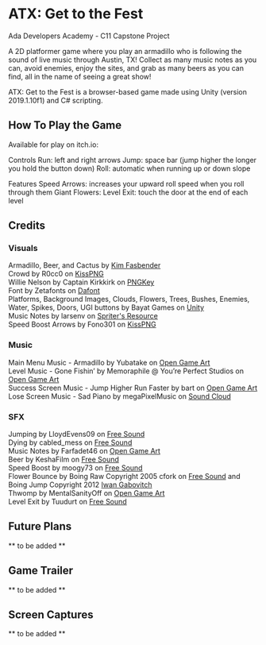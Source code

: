 # ATX: Get to the Fest
Ada Developers Academy - C11 Capstone Project

A 2D platformer game where you play an armadillo who is following the sound of live music through Austin, TX! Collect as many music notes as you can, avoid enemies, enjoy the sites, and grab as many beers as you can find, all in the name of seeing a great show! 

ATX: Get to the Fest is a browser-based game made using Unity (version 2019.1.10f1) and C# scripting.

## How To Play the Game

Available for play on itch.io: 

Controls 
Run: left and right arrows
Jump: space bar (jump higher the longer you hold the button down)
Roll: automatic when running up or down slope

Features 
Speed Arrows: increases your upward roll speed when you roll through them
Giant Flowers: 
Level Exit: touch the door at the end of each level

## Credits
### Visuals
Armadillo, Beer, and Cactus by [Kim Fasbender](https://github.com/Kimberly-Fasbender)<br> 
Crowd by R0cc0 on [KissPNG](https://www.kisspng.com/png-extended-family-child-clip-art-cartoon-crowd-1336651/)<br>
Willie Nelson by Captain Kirkkirk on [PNGKey](https://www.pngkey.com/detail/u2w7o0o0q8r5w7a9_captain-kirkkirk-press-release-attachment-press-release-willie/)<br>
Font by Zetafonts on [Dafont](https://www.dafont.com/bubbleboddy-neue.font)<br>
Platforms, Background Images, Clouds, Flowers, Trees, Bushes, Enemies, Water, Spikes, Doors, UGI buttons by Bayat Games on [Unity](https://assetstore.unity.com/packages/2d/environments/free-platform-game-assets-85838)<br>
Music Notes by larsenv on [Spriter's Resource](https://www.spriters-resource.com/wii/wiimusic/sheet/78547/)<br>
Speed Boost Arrows by Fono301 on [KissPNG](https://www.kisspng.com/png-line-triangle-technology-clip-art-sprite-arrow-4853581/)<br>


### Music
Main Menu Music - Armadillo by Yubatake on [Open Game Art](https://opengameart.org/content/armadillo)<br>
Level Music - Gone Fishin’ by Memoraphile @ You’re Perfect Studios on [Open Game Art](https://opengameart.org/content/gone-fishin)<br>
Success Screen Music - Jump Higher Run Faster by bart on [Open Game Art](https://opengameart.org/content/jump-higher-run-faster-jump-run-miniboss-mix)<br>
Lose Screen Music - Sad Piano by megaPixelMusic on [Sound Cloud](https://soundcloud.com/megapixelmusic)<br>

### SFX
Jumping by LloydEvens09 on [Free Sound](https://freesound.org/people/LloydEvans09/sounds/187025/)<br>
Dying by cabled_mess on [Free Sound](https://freesound.org/people/cabled_mess/sounds/371451/)<br>
Music Notes by Farfadet46 on [Open Game Art](https://opengameart.org/content/bubbles-pop)<br>
Beer by KeshaFilm on [Free Sound](https://freesound.org/people/KeshaFilm/sounds/471834/)<br>
Speed Boost by moogy73 on [Free Sound](https://freesound.org/people/moogy73/sounds/425695/)<br>
Flower Bounce by Boing Raw Copyright 2005 cfork on [Free Sound](http://freesound.org/people/cfork/) and Boing Jump Copyright 2012 [Iwan Gabovitch](http://qubodup.net)<br>
Thwomp by MentalSanityOff on [Open Game Art](https://opengameart.org/content/jump-landing-sound)<br>
Level Exit by Tuudurt on [Free Sound](https://freesound.org/people/Tuudurt/sounds/258142/)<br>

## Future Plans
** to be added **

## Game Trailer
** to be added **

## Screen Captures
** to be added **
